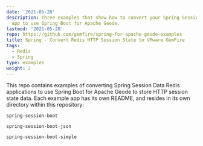 ```yaml
---
date: '2021-05-28'
description: Three examples that show how to convert your Spring Session Data Redis
  app to use Spring Boot for Apache Geode.
lastmod: '2021-05-28'
repo: https://github.com/gemfire/spring-for-apache-geode-examples
title: Spring - Convert Redis HTTP Session State to VMware GemFire
tags:
  - Redis
  - Spring
type: examples
weight: 2
---
```


This repo contains examples of converting Spring Session Data Redis applications to use Spring Boot for Apache Geode to store HTTP session state data.   Each example app has its own README, and resides in its own directory within this repository:

  
  `spring-session-boot`
  
  `spring-session-boot-json`
  
  `spring-session-boot-simple`